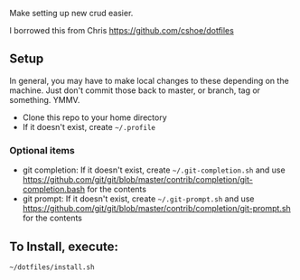 Make setting up new crud easier.

I borrowed this from Chris https://github.com/cshoe/dotfiles

## Setup
In general, you may have to make local changes to these depending on the machine. Just don't commit those back to master, or branch, tag or something. YMMV.

- Clone this repo to your home directory
- If it doesn't exist, create `~/.profile`

### Optional items
- git completion: If it doesn't exist, create `~/.git-completion.sh` and use https://github.com/git/git/blob/master/contrib/completion/git-completion.bash for the contents
- git prompt: If it doesn't exist, create `~/.git-prompt.sh` and use https://github.com/git/git/blob/master/contrib/completion/git-prompt.sh for the contents

## To Install, execute:

```bash
~/dotfiles/install.sh
```
